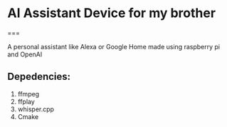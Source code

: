 # AI Assistant Device for my brother
===

A personal assistant like Alexa or Google Home made using
raspberry pi and OpenAI

Depedencies:
---
1. ffmpeg
2. ffplay
3. whisper.cpp
4. Cmake
